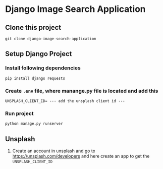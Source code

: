 # Django Image Search Application

## Clone this project
```
git clone django-image-search-application
```
## Setup Django Project

### Install following dependencies
```
pip install django requests
```

### Create ```.env``` file, where manange.py file is located and add this
```
UNSPLASH_CLIENT_ID= --- add the unsplash client id ---
```

### Run project
```
python manage.py runserver
```

## Unsplash
1. Create an account in unsplash and go to https://unsplash.com/developers and here create an app to get the ```UNSPLASH_CLIENT_ID```

